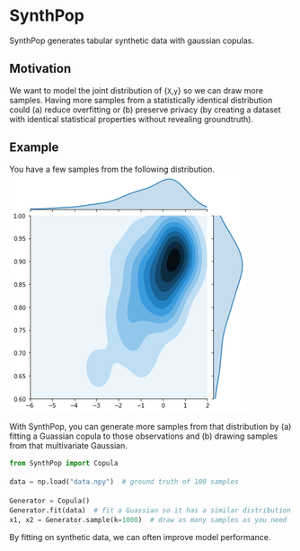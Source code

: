 # SynthPop
SynthPop generates tabular synthetic data with gaussian copulas.

## Motivation
We want to model the joint distribution of {`X`,`y`} so we can draw more samples. Having more samples from a statistically identical distribution could (a) reduce overfitting or (b) preserve privacy (by creating a dataset with identical statistical properties without revealing groundtruth).

## Example
You have a few samples from the following distribution.
![data](./joint.png)

With SynthPop, you can generate more samples from that distribution by (a) fitting a Guassian copula to those observations and (b) drawing samples from that multivariate Gaussian.
```python
from SynthPop import Copula

data = np.load("data.npy")  # ground truth of 100 samples

Generator = Copula()
Generator.fit(data)  # fit a Guassian so it has a similar distribution
x1, x2 = Generator.sample(k=1000)  # draw as many samples as you need
```
By fitting on synthetic data, we can often improve model performance.